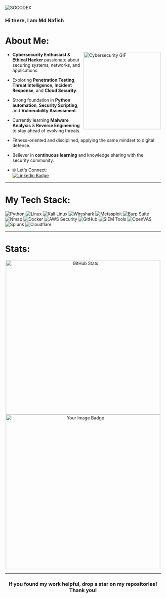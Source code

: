 <p align="left"> 
  <img src="https://komarev.com/ghpvc/?username=SGCODEX&color=green" alt="SGCODEX" /> 
</p>

### Hi there, I am Md Nafish 

#  About Me:
<img align="right" src="https://media.giphy.com/media/v1.Y2lkPWVjZjA1ZTQ3YTN1eXF6eHlreWRyMzE2dDk2bWNqeGh0ZDUxbjg2OXg2czR1a3BrcyZlcD12MV9naWZzX3NlYXJjaCZjdD1n/tefoK7heN3Y4V36BT2/giphy.gif" alt="Cybersecurity GIF" width="250" height="250">

-  **Cybersecurity Enthusiast & Ethical Hacker** passionate about securing systems, networks, and applications.  
-  Exploring **Penetration Testing**, **Threat Intelligence**, **Incident Response**, and **Cloud Security**.  
-  Strong foundation in **Python automation**, **Security Scripting**, and **Vulnerability Assessment**.  
-  Currently learning **Malware Analysis** & **Reverse Engineering** to stay ahead of evolving threats.  
-  Fitness-oriented and disciplined, applying the same mindset to digital defense.  
-  Believer in **continuous learning** and knowledge sharing with the security community.

- 🌐 Let's Connect:  
[![Linkedin Badge](https://img.shields.io/badge/-MD%20Nafish-blue?style=flat-square&logo=Linkedin&logoColor=white&link=https://www.linkedin.com/in/md-nafish/)](https://www.linkedin.com/in/md-nafish/)  
---

# My Tech Stack:
![Python](https://img.shields.io/badge/Python-FFD43B?style=for-the-badge&logo=python&logoColor=blue)
![Linux](https://img.shields.io/badge/Linux-FCC624?style=for-the-badge&logo=linux&logoColor=black)
![Kali Linux](https://img.shields.io/badge/Kali_Linux-268BEE?style=for-the-badge&logo=kalilinux&logoColor=white)
![Wireshark](https://img.shields.io/badge/Wireshark-1679A7?style=for-the-badge&logo=wireshark&logoColor=white)
![Metasploit](https://img.shields.io/badge/Metasploit-2E2E2E?style=for-the-badge&logo=metasploit&logoColor=white)
![Burp Suite](https://img.shields.io/badge/Burp_Suite-FE7300?style=for-the-badge&logo=burpsuite&logoColor=white)
![Nmap](https://img.shields.io/badge/Nmap-00457C?style=for-the-badge&logo=nmap&logoColor=white)
![Docker](https://img.shields.io/badge/Docker-2CA5E0?style=for-the-badge&logo=docker&logoColor=white)
![AWS Security](https://img.shields.io/badge/AWS_Security-FF9900?style=for-the-badge&logo=amazonaws&logoColor=white)
![GitHub](https://img.shields.io/badge/GitHub_Security-100000?style=for-the-badge&logo=github&logoColor=white)
![SIEM Tools](https://img.shields.io/badge/SIEM-FF4500?style=for-the-badge)
![OpenVAS](https://img.shields.io/badge/OpenVAS-2E8B57?style=for-the-badge)
![Splunk](https://img.shields.io/badge/Splunk-000000?style=for-the-badge&logo=splunk&logoColor=white)
![Cloudflare](https://img.shields.io/badge/Cloudflare-F38020?style=for-the-badge&logo=cloudflare&logoColor=white)

---

# Stats:
<p align="center">
    <img src="https://github-readme-stats.vercel.app/api?username=md-nafish0007&theme=radical&show_icons=true&count_private=true" alt="GitHub Stats" width="500"/>
    <img src="https://tryhackme-badges.s3.amazonaws.com/XxMDNxX.png" alt="Your Image Badge" width="500"/>
</p>

---

<div align="center">
    <h3 align="center">If you found my work helpful, drop a star on my repositories! Thank you! </h3>
</div>
